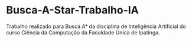 # Busca-A-Star-Trabalho-IA
Trabalho realizado para Busca A* da disciplina de Inteligência Artificial do curso Ciência da Computação da Faculdade Única de Ipatinga.

